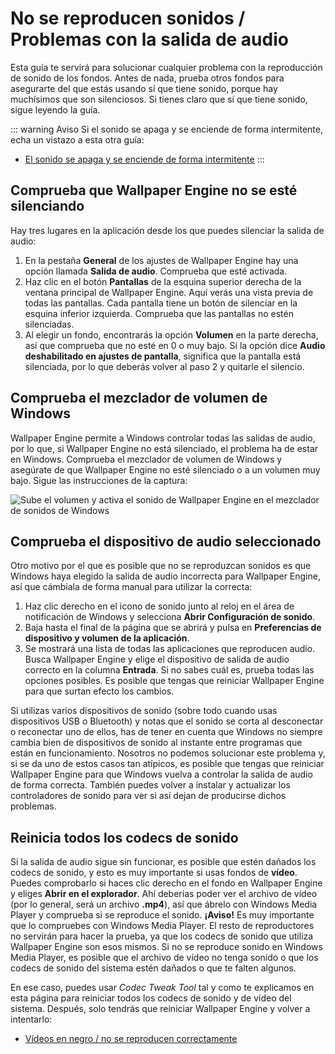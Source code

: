 # No se reproducen sonidos / Problemas con la salida de audio
Esta guía te servirá para solucionar cualquier problema con la reproducción de sonido de los fondos. Antes de nada, prueba otros fondos para asegurarte del que estás usando sí que tiene sonido, porque hay muchísimos que son silenciosos. Si tienes claro que sí que tiene sonido, sigue leyendo la guía.

::: warning
Aviso Si el sonido se apaga y se enciende de forma intermitente, echa un vistazo a esta otra guía:

* [El sonido se apaga y se enciende de forma intermitente](/audio/intermittent)
:::

## Comprueba que Wallpaper Engine no se esté silenciando
Hay tres lugares en la aplicación desde los que puedes silenciar la salida de audio:

1. En la pestaña **General** de los ajustes de Wallpaper Engine hay una opción llamada **Salida de audio**. Comprueba que esté activada.
2. Haz clic en el botón **Pantallas** de la esquina superior derecha de la ventana principal de Wallpaper Engine. Aquí verás una vista previa de todas las pantallas. Cada pantalla tiene un botón de silenciar en la esquina inferior izquierda. Comprueba que las pantallas no estén silenciadas.
3. Al elegir un fondo, encontrarás la opción **Volumen** en la parte derecha, así que comprueba que no esté en 0 o muy bajo. Si la opción dice **Audio deshabilitado en ajustes de pantalla**, significa que la pantalla está silenciada, por lo que deberás volver al paso 2 y quitarle el silencio.

## Comprueba el mezclador de volumen de Windows
Wallpaper Engine permite a Windows controlar todas las salidas de audio, por lo que, si Wallpaper Engine no está silenciado, el problema ha de estar en Windows. Comprueba el mezclador de volumen de Windows y asegúrate de que Wallpaper Engine no esté silenciado o a un volumen muy bajo. Sigue las instrucciones de la captura:

![Sube el volumen y activa el sonido de Wallpaper Engine en el mezclador de sonidos de Windows](./audiomixer.png)

## Comprueba el dispositivo de audio seleccionado
Otro motivo por el que es posible que no se reproduzcan sonidos es que Windows haya elegido la salida de audio incorrecta para Wallpaper Engine, así que cámbiala de forma manual para utilizar la correcta:

1. Haz clic derecho en el icono de sonido junto al reloj en el área de notificación de Windows y selecciona **Abrir Configuración de sonido**.
2. Baja hasta el final de la página que se abrirá y pulsa en **Preferencias de dispositivo y volumen de la aplicación**.
3. Se mostrará una lista de todas las aplicaciones que reproducen audio. Busca Wallpaper Engine y elige el dispositivo de salida de audio correcto en la columna **Entrada**. Si no sabes cuál es, prueba todas las opciones posibles. Es posible que tengas que reiniciar Wallpaper Engine para que surtan efecto los cambios.

Si utilizas varios dispositivos de sonido (sobre todo cuando usas dispositivos USB o Bluetooth) y notas que el sonido se corta al desconectar o reconectar uno de ellos, has de tener en cuenta que Windows no siempre cambia bien de dispositivos de sonido al instante entre programas que están en funcionamiento. Nosotros no podemos solucionar este problema y, si se da uno de estos casos tan atípicos, es posible que tengas que reiniciar Wallpaper Engine para que Windows vuelva a controlar la salida de audio de forma correcta. También puedes volver a instalar y actualizar los controladores de sonido para ver si así dejan de producirse dichos problemas.

## Reinicia todos los codecs de sonido

Si la salida de audio sigue sin funcionar, es posible que estén dañados los codecs de sonido, y esto es muy importante si usas fondos de **vídeo**. Puedes comprobarlo si haces clic derecho en el fondo en Wallpaper Engine y eliges **Abrir en el explorador**. Ahí deberías poder ver el archivo de vídeo (por lo general, será un archivo **.mp4**), así que ábrelo con Windows Media Player y comprueba si se reproduce el sonido. **¡Aviso!** Es muy importante que lo compruebes con Windows Media Player. El resto de reproductores no servirán para hacer la prueba, ya que los codecs de sonido que utiliza Wallpaper Engine son esos mismos. Si no se reproduce sonido en Windows Media Player, es posible que el archivo de vídeo no tenga sonido o que los codecs de sonido del sistema estén dañados o que te falten algunos.

En ese caso, puedes usar *Codec Tweak Tool* tal y como te explicamos en esta página para reiniciar todos los codecs de sonido y de vídeo del sistema. Después, solo tendrás que reiniciar Wallpaper Engine y volver a intentarlo:

* [Vídeos en negro / no se reproducen correctamente](/noshow/notplaying.html#codec-tweak-tool)


